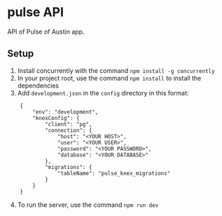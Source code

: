 # pulse API
API of Pulse of Austin app.

## Setup

1. Install concurrently with the command `npm install -g concurrently`
2. In your project root, use the command `npm install` to install the dependencies
3. Add `development.json` in the `config` directory in this format:
```
    {
        "env": "development",
        "knexConfig": {
            "client": "pg",
            "connection": {
                "host": "<YOUR HOST>",
                "user": "<YOUR USER>",
                "password": "<YOUR PASSWORD>",
                "database": "<YOUR DATABASE>"
            },
            "migrations": {
                "tableName": "pulse_knex_migrations"
            }
        }
    }
```
4. To run the server, use the command `npm run dev`